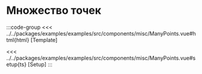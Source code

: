 # Множество точек

<script lang="ts" setup>
import MapComponent from 'examples/src/components/misc/ManyPoints.vue';
</script>

<map-component/>

:::code-group
<<< ../../packages/examples/examples/src/components/misc/ManyPoints.vue#html{html} [Template]

<<< ../../packages/examples/examples/src/components/misc/ManyPoints.vue#setup{ts} [Setup]
:::

